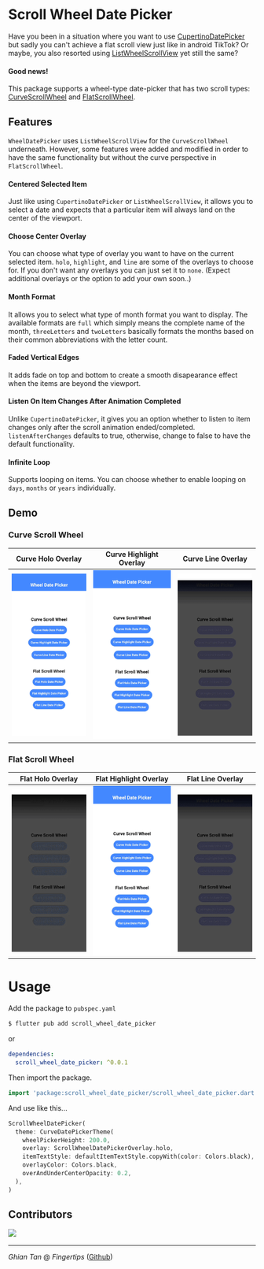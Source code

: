 # Scroll Wheel Date Picker

Have you been in a situation where you want to use [CupertinoDatePicker](https://api.flutter.dev/flutter/cupertino/CupertinoDatePicker-class.html) but sadly you can't achieve a flat scroll view just like in android TikTok?
Or maybe, you also resorted using [ListWheelScrollView](https://api.flutter.dev/flutter/widgets/ListWheelScrollView-class.html) yet still the same?

#### Good news!

This package supports a wheel-type date-picker that has two scroll types: [CurveScrollWheel](https://github.com/Fingertips18/scroll-wheel-date-picker/blob/main/lib/src/widgets/curve_scroll_wheel.dart) and [FlatScrollWheel](https://github.com/Fingertips18/scroll-wheel-date-picker/blob/main/lib/src/widgets/flat_scroll_wheel.dart).

## Features

`WheelDatePicker` uses `ListWheelScrollView` for the `CurveScrollWheel` underneath. However, some features were added and modified in order to have the same functionality but without the curve perspective in `FlatScrollWheel`.

#### Centered Selected Item

Just like using `CupertinoDatePicker` or `ListWheelScrollView`, it allows you to select a date and expects that a particular item will always land on the center of the viewport.

#### Choose Center Overlay

You can choose what type of overlay you want to have on the current selected item. `holo`, `highlight`, and `line` are some of the overlays to choose for. If you don't want any overlays you can just set it to `none`. (Expect additional overlays or the option to add your own soon..)

#### Month Format

It allows you to select what type of month format you want to display. The available formats are `full` which simply means the complete name of the month, `threeLetters` and `twoLetters` basically formats the months based on their common abbreviations with the letter count.

#### Faded Vertical Edges

It adds fade on top and bottom to create a smooth disapearance effect when the items are beyond the viewport.

#### Listen On Item Changes After Animation Completed

Unlike `CupertinoDatePicker`, it gives you an option whether to listen to item changes only after the scroll animation ended/completed. `listenAfterChanges` defaults to true, otherwise, change to false to have the default functionality.

#### Infinite Loop

Supports looping on items. You can choose whether to enable looping on `days`, `months` or `years` individually.

## Demo

### Curve Scroll Wheel

|    Curve Holo Overlay    |    Curve Highlight Overlay    |    Curve Line Overlay    |
| :----------------------: | :---------------------------: | :----------------------: |
| ![](demo/curve_holo.gif) | ![](demo/curve_highlight.gif) | ![](demo/curve_line.gif) |

### Flat Scroll Wheel

|    Flat Holo Overlay    |    Flat Highlight Overlay    |    Flat Line Overlay    |
| :---------------------: | :--------------------------: | :---------------------: |
| ![](demo/flat_holo.gif) | ![](demo/flat_highlight.gif) | ![](demo/flat_line.gif) |

# Usage

Add the package to `pubspec.yaml`

```bash
$ flutter pub add scroll_wheel_date_picker
```

or

```yaml
dependencies:
  scroll_wheel_date_picker: ^0.0.1
```

Then import the package.

```dart
import 'package:scroll_wheel_date_picker/scroll_wheel_date_picker.dart';
```

And use like this...

```dart
ScrollWheelDatePicker(
  theme: CurveDatePickerTheme(
    wheelPickerHeight: 200.0,
    overlay: ScrollWheelDatePickerOverlay.holo,
    itemTextStyle: defaultItemTextStyle.copyWith(color: Colors.black),
    overlayColor: Colors.black,
    overAndUnderCenterOpacity: 0.2,
  ),
)
```

## Contributors

<a href="https://github.com/Fingertips18/scroll-wheel-date-picker/graphs/contributors">
  <img src="https://contrib.rocks/image?repo=Fingertips18/scroll-wheel-date-picker" />
</a>

---

_Ghian Tan_ @ _Fingertips_ ([Github](https://github.com/Fingertips18))
